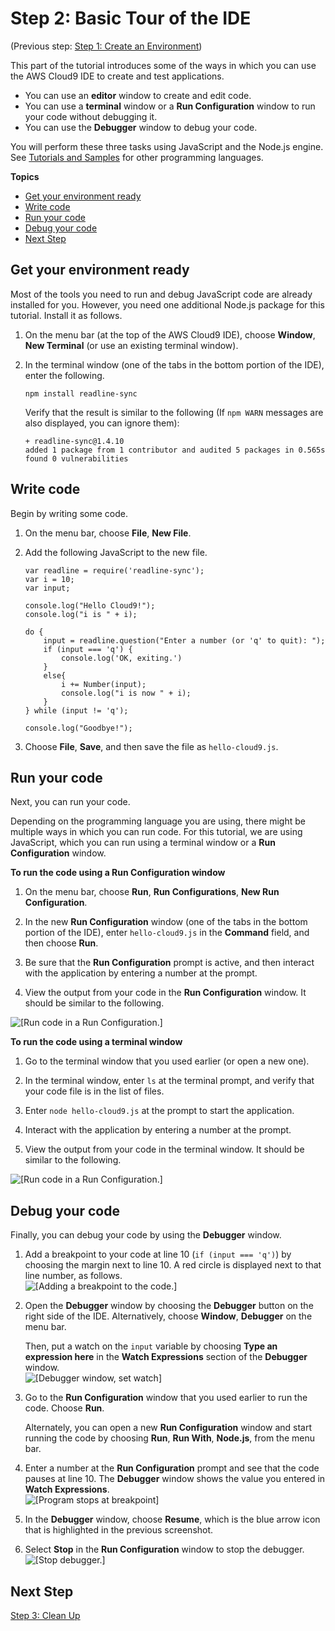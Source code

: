 # Step 2: Basic Tour of the IDE<a name="tutorial-tour-ide-cli-step2"></a>

\(Previous step: [Step 1: Create an Environment](tutorial-create-environment-cli-step1.md)\)

This part of the tutorial introduces some of the ways in which you can use the AWS Cloud9 IDE to create and test applications\.
+ You can use an **editor** window to create and edit code\.
+ You can use a **terminal** window or a **Run Configuration** window to run your code without debugging it\.
+ You can use the **Debugger** window to debug your code\.

You will perform these three tasks using JavaScript and the Node\.js engine\. See [Tutorials and Samples](tutorials.md) for other programming languages\.

**Topics**
+ [Get your environment ready](#w30aac11c15c25b5b9)
+ [Write code](#w30aac11c15c25b5c11)
+ [Run your code](#w30aac11c15c25b5c13)
+ [Debug your code](#w30aac11c15c25b5c15)
+ [Next Step](#tutorial-tour-ide-cli-step2-next)

## Get your environment ready<a name="w30aac11c15c25b5b9"></a>

Most of the tools you need to run and debug JavaScript code are already installed for you\. However, you need one additional Node\.js package for this tutorial\. Install it as follows\.

1. On the menu bar \(at the top of the AWS Cloud9 IDE\), choose **Window**, **New Terminal** \(or use an existing terminal window\)\.

1. In the terminal window \(one of the tabs in the bottom portion of the IDE\), enter the following\.

   ```
   npm install readline-sync
   ```

   Verify that the result is similar to the following \(If `npm WARN` messages are also displayed, you can ignore them\):

   ```
   + readline-sync@1.4.10
   added 1 package from 1 contributor and audited 5 packages in 0.565s
   found 0 vulnerabilities
   ```

## Write code<a name="w30aac11c15c25b5c11"></a>

Begin by writing some code\.

1. On the menu bar, choose **File**, **New File**\.

1. Add the following JavaScript to the new file\.

   ```
   var readline = require('readline-sync');
   var i = 10;
   var input;
   
   console.log("Hello Cloud9!");
   console.log("i is " + i);
   
   do {
       input = readline.question("Enter a number (or 'q' to quit): ");
       if (input === 'q') {
           console.log('OK, exiting.')
       }
       else{
           i += Number(input);
           console.log("i is now " + i);
       }
   } while (input != 'q');
   
   console.log("Goodbye!");
   ```

1. Choose **File**, **Save**, and then save the file as `hello-cloud9.js`\.

## Run your code<a name="w30aac11c15c25b5c13"></a>

Next, you can run your code\.

Depending on the programming language you are using, there might be multiple ways in which you can run code\. For this tutorial, we are using JavaScript, which you can run using a terminal window or a **Run Configuration** window\.

**To run the code using a Run Configuration window**

1. On the menu bar, choose **Run**, **Run Configurations**, **New Run Configuration**\.

1. In the new **Run Configuration** window \(one of the tabs in the bottom portion of the IDE\), enter `hello-cloud9.js` in the **Command** field, and then choose **Run**\.

1. Be sure that the **Run Configuration** prompt is active, and then interact with the application by entering a number at the prompt\.

1. View the output from your code in the **Run Configuration** window\. It should be similar to the following\.

![\[Run code in a Run Configuration.\]](http://docs.aws.amazon.com/cloud9/latest/user-guide/images/basic-ide-run-run-config.png)

**To run the code using a terminal window**

1. Go to the terminal window that you used earlier \(or open a new one\)\.

1. In the terminal window, enter `ls` at the terminal prompt, and verify that your code file is in the list of files\.

1. Enter `node hello-cloud9.js` at the prompt to start the application\.

1. Interact with the application by entering a number at the prompt\.

1. View the output from your code in the terminal window\. It should be similar to the following\.

![\[Run code in a Run Configuration.\]](http://docs.aws.amazon.com/cloud9/latest/user-guide/images/basic-ide-run-terminal.png)

## Debug your code<a name="w30aac11c15c25b5c15"></a>

Finally, you can debug your code by using the **Debugger** window\.

1. Add a breakpoint to your code at line 10 \(`if (input === 'q')`\) by choosing the margin next to line 10\. A red circle is displayed next to that line number, as follows\.  
![\[Adding a breakpoint to the code.\]](http://docs.aws.amazon.com/cloud9/latest/user-guide/images/basic-ide-debug-breakpoint.png)

1. Open the **Debugger** window by choosing the **Debugger** button on the right side of the IDE\. Alternatively, choose **Window**, **Debugger** on the menu bar\.

   Then, put a watch on the `input` variable by choosing **Type an expression here** in the **Watch Expressions** section of the **Debugger** window\.  
![\[Debugger window, set watch\]](http://docs.aws.amazon.com/cloud9/latest/user-guide/images/basic-ide-debug-watch.png)

1. Go to the **Run Configuration** window that you used earlier to run the code\. Choose **Run**\.

   Alternately, you can open a new **Run Configuration** window and start running the code by choosing **Run**, **Run With**, **Node\.js**, from the menu bar\.

1. Enter a number at the **Run Configuration** prompt and see that the code pauses at line 10\. The **Debugger** window shows the value you entered in **Watch Expressions**\.  
![\[Program stops at breakpoint\]](http://docs.aws.amazon.com/cloud9/latest/user-guide/images/basic-ide-debug-break.png)

1. In the **Debugger** window, choose **Resume**, which is the blue arrow icon that is highlighted in the previous screenshot\.

1. Select **Stop** in the **Run Configuration** window to stop the debugger\.  
![\[Stop debugger.\]](http://docs.aws.amazon.com/cloud9/latest/user-guide/images/basic-ide-debug-stop.png)

## Next Step<a name="tutorial-tour-ide-cli-step2-next"></a>

[Step 3: Clean Up](tutorial-clean-up-cli-step3.md)